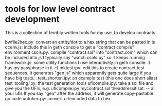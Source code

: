 # tools for low level contract development

This is a collection of terribly written tools for my use, to develop contracts

bwfile2hex.py: convert an entity/dot to a hex string that can be pasted in js
ccenv.js: include this in geth console to get a "contract compile" environment
csols.py: compile "contract.sol" into "contract.com" which can be included into js
          I typically say "watch csols.py" so it keeps running
framework.js: some utility functions I use interactively in geth console. It has
              my passphrase in it :-)
mktest.ipy: edit this to create contract test sequences. It generates "gen.js" which
            apparently gets quite large if you have big tests...
test_shorten.ipy: an example test (this one does short alias)
test_tooling.ipy: the test generation tools
uficompile.ipy: take a sol file and give you the UFIs, e.g:
  uficompile.ipy mycontract.sol theaddressitisat:
    -- all your ufis
  If you say "gen" after the address, it will generate copy-pastable go code
uutohex.py: convert urlencoded data to hex
